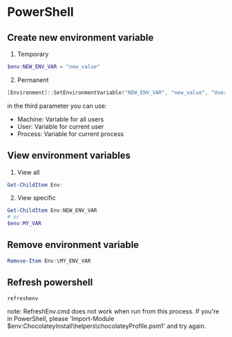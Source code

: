 # PowerShell

## Create new environment variable

1. Temporary

```powershell
$env:NEW_ENV_VAR = "new_value"
```

2. Permanent
```powershell
[Environment]::SetEnvironmentVariable("NEW_ENV_VAR", "new_value", "User")
```

in the third parameter you can use: 
- Machine: Variable for all users
- User: Variable for current user
- Process: Variable for current process

## View environment variables

1. View all

```powershell
Get-ChildItem Env:
```

2. View specific
```powershell
Get-ChildItem Env:NEW_ENV_VAR
# or
$env:MY_VAR
```

## Remove environment variable

```powershell
Remove-Item Env:\MY_ENV_VAR
```

## Refresh powershell

```powershell
refreshenv
```
note: RefreshEnv.cmd does not work when run from this process. If you're in PowerShell, please 'Import-Module $env:ChocolateyInstall\helpers\chocolateyProfile.psm1' and try again.


